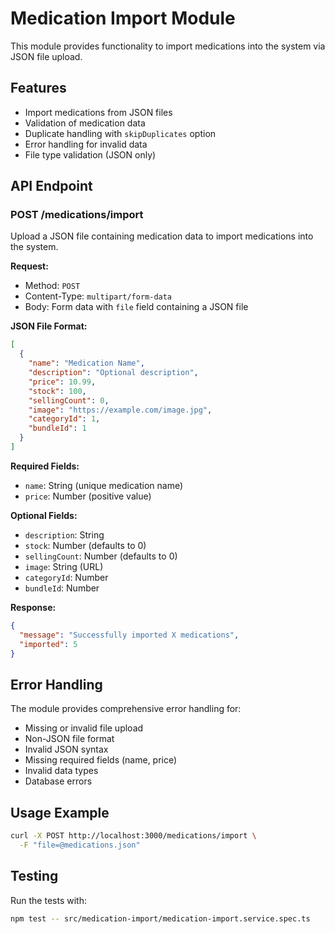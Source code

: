 # Medication Import Module

This module provides functionality to import medications into the system via JSON file upload.

## Features

- Import medications from JSON files
- Validation of medication data
- Duplicate handling with `skipDuplicates` option
- Error handling for invalid data
- File type validation (JSON only)

## API Endpoint

### POST /medications/import

Upload a JSON file containing medication data to import medications into the system.

**Request:**
- Method: `POST`
- Content-Type: `multipart/form-data`
- Body: Form data with `file` field containing a JSON file

**JSON File Format:**
```json
[
  {
    "name": "Medication Name",
    "description": "Optional description",
    "price": 10.99,
    "stock": 100,
    "sellingCount": 0,
    "image": "https://example.com/image.jpg",
    "categoryId": 1,
    "bundleId": 1
  }
]
```

**Required Fields:**
- `name`: String (unique medication name)
- `price`: Number (positive value)

**Optional Fields:**
- `description`: String
- `stock`: Number (defaults to 0)
- `sellingCount`: Number (defaults to 0)
- `image`: String (URL)
- `categoryId`: Number
- `bundleId`: Number

**Response:**
```json
{
  "message": "Successfully imported X medications",
  "imported": 5
}
```

## Error Handling

The module provides comprehensive error handling for:

- Missing or invalid file upload
- Non-JSON file format
- Invalid JSON syntax
- Missing required fields (name, price)
- Invalid data types
- Database errors

## Usage Example

```bash
curl -X POST http://localhost:3000/medications/import \
  -F "file=@medications.json"
```

## Testing

Run the tests with:
```bash
npm test -- src/medication-import/medication-import.service.spec.ts
```
